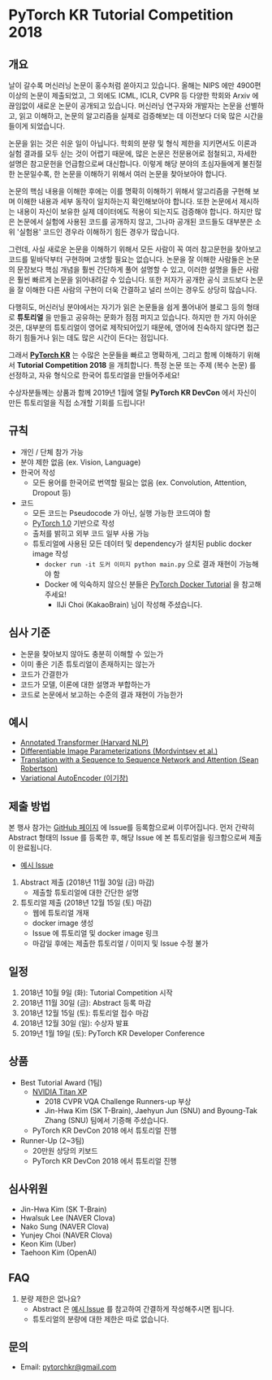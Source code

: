 
# PyTorch KR Tutorial Competition 2018


## 개요


날이 갈수록 머신러닝 논문이 홍수처럼 쏟아지고 있습니다. 올해는 NIPS 에만 4900편 이상의 논문이 제출되었고, 그 외에도 ICML, ICLR, CVPR 등 다양한 학회와 Arxiv 에 끊임없이 새로운 논문이 공개되고 있습니다. 머신러닝 연구자와 개발자는 논문을 선별하고, 읽고 이해하고, 논문의 알고리즘을 실제로 검증해보는 데 이전보다 더욱 많은 시간을 들이게 되었습니다.

논문을 읽는 것은 쉬운 일이 아닙니다. 학회의 분량 및 형식 제한을 지키면서도 이론과 실험 결과를 모두 싣는 것이 어렵기 때문에, 많은 논문은 전문용어로 점철되고, 자세한 설명은 참고문헌을 언급함으로써 대신합니다. 이렇게 해당 분야의 초심자들에게 불친절한 논문일수록, 한 논문을 이해하기 위해서 여러 논문을 찾아보아야 합니다.

논문의 핵심 내용을 이해한 후에는 이를 명확히 이해하기 위해서 알고리즘을 구현해 보며 이해한 내용과 세부 동작이 일치하는지 확인해보아야 합니다. 또한 논문에서 제시하는 내용이 자신이 보유한 실제 데이터에도 적용이 되는지도 검증해야 합니다. 하지만 많은 논문에서 실험에 사용된 코드를 공개하지 않고, 그나마 공개된 코드들도 대부분은 소위 '실험용' 코드인 경우라 이해하기 힘든 경우가 많습니다.

그런데, 사실 새로운 논문을 이해하기 위해서 모든 사람이 꼭 여러 참고문헌을 찾아보고 코드를 밑바닥부터 구현하며 고생할 필요는 없습니다. 논문을 잘 이해한 사람들은 논문의 문장보다 핵심 개념을 훨씬 간단하게 풀어 설명할 수 있고, 이러한 설명을 들은 사람은 훨씬 빠르게 논문을 읽어내려갈 수 있습니다. 또한 저자가 공개한 공식 코드보다 논문을 잘 이해한 다른 사람의 구현이 더욱 간결하고 널리 쓰이는 경우도 상당히 많습니다.

다행히도, 머신러닝 분야에서는 자기가 읽은 논문들을 쉽게 풀어내어 블로그 등의 형태로 **튜토리얼** 을 만들고 공유하는 문화가 점점 퍼지고 있습니다. 하지만 한 가지 아쉬운 것은, 대부분의 튜토리얼이 영어로 제작되어있기 때문에, 영어에 친숙하지 않다면 접근하기 힘들거나 읽는 데도 많은 시간이 든다는 점입니다.

그래서 [**PyTorch KR**](https://www.facebook.com/groups/PyTorchKR/) 는 수많은 논문들을 빠르고 명확하게, 그리고 함께 이해하기 위해서 **Tutorial Competition 2018** 을 개최합니다. 특정 논문 또는 주제 (복수 논문) 를 선정하고, 자유 형식으로 한국어 튜토리얼을 만들어주세요!

수상자분들께는 상품과 함께 2019년 1월에 열릴 **PyTorch KR DevCon** 에서 자신이 만든 튜토리얼을 직접 소개할 기회를 드립니다!

## 규칙

* 개인 / 단체 참가 가능
* 분야 제한 없음 (ex. Vision, Language)
* 한국어 작성
    * 모든 용어를 한국어로 번역할 필요는 없음 (ex. Convolution, Attention, Dropout 등)
* 코드
    * 모든 코드는 Pseudocode 가 아닌, 실행 가능한 코드여야 함
    * [PyTorch 1.0](https://github.com/pytorch/pytorch/releases/tag/v1.0rc1) 기반으로 작성
    * 출처를 밝히고 외부 코드 일부 사용 가능
    * 튜토리얼에 사용된 모든 데이터 및 dependency가 설치된 public docker image 작성
        * `docker run -it 도커 이미지 python main.py` 으로 결과 재현이 가능해야 함
        * Docker 에 익숙하지 않으신 분들은 [PyTorch Docker Tutorial](https://github.com/AppleHolic/PytorchDockerExample) 을 참고해주세요!
            * IlJi Choi (KakaoBrain) 님이 작성해 주셨습니다.

## 심사 기준
* 논문을 찾아보지 않아도 충분히 이해할 수 있는가
* 이미 좋은 기존 튜토리얼이 존재하지는 않는가
* 코드가 간결한가
* 코드가 모델, 이론에 대한 설명과 부합하는가
* 코드로 논문에서 보고하는 수준의 결과 재현이 가능한가


## 예시
- [Annotated Transformer (Harvard NLP)](http://nlp.seas.harvard.edu/2018/04/03/attention.html)
- [Differentiable Image Parameterizations (Mordvintsev et al.)](https://distill.pub/2018/differentiable-parameterizations/) 
- [Translation with a Sequence to Sequence Network and Attention (Sean Robertson)](https://pytorch.org/tutorials/intermediate/seq2seq_translation_tutorial.html)
- [Variational AutoEncoder (이기창)](https://ratsgo.github.io/generative%20model/2018/01/27/VAE/)

## 제출 방법

본 행사 참가는 [GitHub 페이지](https://github.com/PyTorchKR/Tutorial-Competition-2018) 에 Issue를 등록함으로써 이루어집니다. 먼저 간략히 Abstract 형태의 Issue 를 등록한 후, 해당 Issue 에 본 튜토리얼을 링크함으로써 제출이 완료됩니다.
* [예시 Issue](https://github.com/PyTorchKR/Tutorial-Competition-2018/issues/1)


1. Abstract 제출 (2018년 11월 30일 (금) 마감)
    - 제출할 튜토리얼에 대한 간단한 설명
2. 튜토리얼 제출 (2018년 12월 15일 (토) 마감)
    - 웹에 튜토리얼 개재
    - docker image 생성
    - Issue 에 튜토리얼 및 docker image 링크
    - 마감일 후에는 제출한 튜토리얼 / 이미지 및 Issue 수정 불가


## 일정

1. 2018년 10월 9일 (화): Tutorial Competition 시작
2. 2018년 11월 30일 (금): Abstract 등록 마감
3. 2018년 12월 15일 (토): 튜토리얼 접수 마감
4. 2018년 12월 30일 (일): 수상자 발표
5. 2019년 1월 19일 (토): PyTorch KR Developer Conference


## 상품

- Best Tutorial Award (1팀)
	- [NVIDIA Titan XP](https://www.nvidia.com/ko-kr/titan/titan-xp/)
	    - 2018 CVPR VQA Challenge Runners-up 부상
	    - Jin-Hwa Kim (SK T-Brain), Jaehyun Jun (SNU) and Byoung-Tak Zhang (SNU) 팀에서 기증해 주셨습니다.
	- PyTorch KR DevCon 2018 에서 튜토리얼 진행
- Runner-Up (2~3팀)
	- 20만원 상당의 키보드
	- PyTorch KR DevCon 2018 에서 튜토리얼 진행
	
## 심사위원

- Jin-Hwa Kim (SK T-Brain)
- Hwalsuk Lee (NAVER Clova)
- Nako Sung (NAVER Clova)
- Yunjey Choi (NAVER Clova)
- Keon Kim (Uber)
- Taehoon Kim (OpenAI)

## FAQ

1. 분량 제한은 없나요?
    - Abstract 은 [예시 Issue](https://github.com/PyTorchKR/Tutorial-Competition-2018/issues/1) 를 참고하여 간결하게 작성해주시면 됩니다.
    - 튜토리얼의 분량에 대한 제한은 따로 없습니다.

## 문의
- Email: pytorchkr@gmail.com
